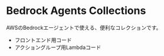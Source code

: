 # Bedrock Agents Collections

AWSのBedrockエージェントで使える、便利なコレクションです。

- フロントエンド用コード
- アクショングループ用Lambdaコード